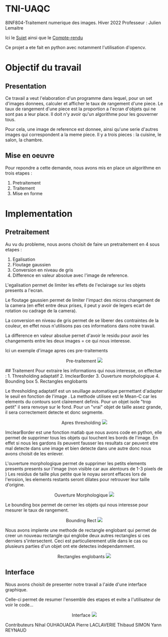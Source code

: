 # TNI-UAQC

8INF804-Traitement numerique des images.
Hiver 2022
Professeur : Julien Lemaitre

Ici le [Sujet](Sujet%20-%20TP1.pdf) ainsi que le [Compte-rendu](TP1_Traitement%20d'images.pdf)

Ce projet a ete fait en python avec notamment l'utilisation d'opencv.

# Objectif du travail
## Presentation

Ce travail a veut l'elaboration d'un programme dans lequel, pour un set d'images donnees, calculer et afficher le taux de rangement d'une piece. Le taux de rangement d'une piece est la proportion a l'ecran d'objets qui ne sont pas a leur place. Il doit n'y avoir qu'un algorithme pour les gouverner tous.

Pour cela, une image de reference est donnee, ainsi qu'une serie d'autres images qui correspondent a la meme piece. Il y a trois pieces : la cuisine, le salon, la chambre.

## Mise en oeuvre
Pour repondre a cette demande, nous avons mis en place un algorithme en trois etapes :
1. Pretraitement
2. Traitement
3. Mise en forme

# Implementation

## Pretraitement

Au vu du probleme, nous avons choisit de faire un pretraitement en 4 sous etapes :
1. Egalisation
2. Floutage gaussien
3. Conversion en niveau de gris
4. Difference en valeur absolue avec l'image de reference.

L'egalisation permet de limiter les effets de l'eclairage sur les objets presents a l'ecran.

Le floutage gaussien permet de limiter l'impact des micros changement de la camera (en effet entre deux prises, il peut y avoir de legers ecart de rotation ou cadrage de la camera).

La conversion en niveau de gris permet de se liberer des contraintes de la couleur, en effet nous n'utilisons pas ces informations dans notre travail.

La difference en valeur absolue pernet d'avoir le residu pour avoir les changements entre les deux images = ce qui nous interesse.

Ici un exemple d'image apres ces pre-traitements

<p align="center">
Pre-traitement
  <img src="Ress/Images/pretraitement.jpg" />
</p>
## Traitement
Pour extraire les informations qui nous interesse, on effectue :
1. Thresholding adaptatif
2. ImclearBorder
3. Ouverture morphologique
4. Bounding box
5. Rectangles englobants

Le thresholding adaptatif est un seuillage automatique permettant d'adapter le seuil en fonction de l'image .  La methode utilisee est le Mean-C car les elements du contours sont clairement definis. Pour un objet isole "trop petit" il sera renvoye sur le fond. Pour un "vrai" objet de taille assez grande, il sera correctement detecte et donc segmente.

<p align="center">
Apres thresholding
  <img src="Ress/Images/threshold.jpg" />
</p>

ImclearBorder est une fonction matlab que nous avons code en python, elle permet de supprimer tous les objets qui touchent les bords de l'image. En effet si nous les gardons ils peuvent fausser les resultats car peuvent etre mal detecte dans une image et bien detecte dans une autre donc nous avons choisit de les enlever. 


L'ouverture morphologique permet de supprimer les petits elements presents presents sur l'image (non visible car aux alentours de 1-3 pixels de ) Les residus de taille plus petite que le noyau seront effaces lors de l'erosion, les elements restants seront dilates pour retrouver leur taille d'origine.

<p align="center">
Ouverture Morphologique
  <img src="Ress/Images/ouverture.jpg" />
</p>

Le bounding box permet de cerner les objets qui nous interesse pour  mesurer le taux de rangement.

<p align="center">
Bounding Rect
  <img src="Ress/Images/bounding.jpg" />
</p>

Nous avons implente une methode de rectangle englobant qui permet de creer un nouveau rectangle qui englobe deux autres rectangles si ces derniers s'intersectent. Ceci est particulierement utile dans le cas ou plusieurs parties d'un objet ont ete detectes independamment.

<p align="center">
Rectangles englobants
  <img src="Ress/Images/bounding-rect.jpg" />
</p>

## Interface

Nous avons choisit de presenter notre travail a l'aide d'une interface graphique.

Celle-ci permet de resumer l'ensemble des etapes et evite a l'utilisateur de voir le code... 

<p align="center">
Interface
  <img src="Ress/Images/interface.jpg" />
</p>

Contributeurs
Nihal OUHAOUADA 
Pierre LACLAVERIE 
Thibaud SIMON 
Yann REYNAUD 